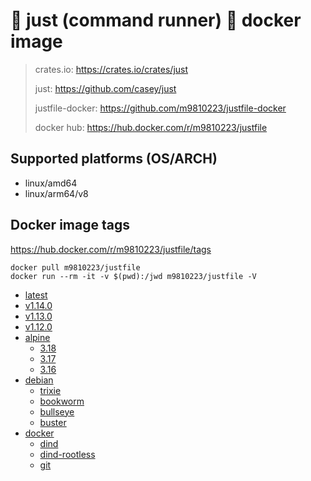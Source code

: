 # 🤖 just (command runner) 🐳 docker image

> crates.io: <https://crates.io/crates/just>
>
> just: <https://github.com/casey/just>
>
> justfile-docker: <https://github.com/m9810223/justfile-docker>
>
> docker hub: <https://hub.docker.com/r/m9810223/justfile>

## Supported platforms (OS/ARCH)

- linux/amd64
- linux/arm64/v8
<!-- - linux/386
- linux/arm/v7 -->
<!-- - linux/arm/v5
- linux/mips64le
- linux/ppc64le
- linux/s390x
- linux/arm/v6
- linux/amd64/v2 -->

## Docker image tags

<https://hub.docker.com/r/m9810223/justfile/tags>

```shell
docker pull m9810223/justfile
docker run --rm -it -v $(pwd):/jwd m9810223/justfile -V
```

- [latest](https://hub.docker.com/r/m9810223/justfile/tags?page=1&name=latest)
- [v1.14.0](https://hub.docker.com/r/m9810223/justfile/tags?page=1&name=v1.14.0)
- [v1.13.0](https://hub.docker.com/r/m9810223/justfile/tags?page=1&name=v1.13.0)
- [v1.12.0](https://hub.docker.com/r/m9810223/justfile/tags?page=1&name=v1.12.0)
- [alpine](https://hub.docker.com/r/m9810223/justfile/tags?page=1&name=alpine)
  - [3.18](https://hub.docker.com/r/m9810223/justfile/tags?page=1&name=alpine-3.18)
  - [3.17](https://hub.docker.com/r/m9810223/justfile/tags?page=1&name=alpine-3.17)
  - [3.16](https://hub.docker.com/r/m9810223/justfile/tags?page=1&name=alpine-3.16)
- [debian](https://hub.docker.com/r/m9810223/justfile/tags?page=1&name=debian)
  - [trixie](https://hub.docker.com/r/m9810223/justfile/tags?page=1&name=debian-trixie)
  - [bookworm](https://hub.docker.com/r/m9810223/justfile/tags?page=1&name=debian-bookworm)
  - [bullseye](https://hub.docker.com/r/m9810223/justfile/tags?page=1&name=debian-bullseye)
  - [buster](https://hub.docker.com/r/m9810223/justfile/tags?page=1&name=debian-buster)
- [docker](https://hub.docker.com/r/m9810223/justfile/tags?page=1&name=docker)
  - [dind](https://hub.docker.com/r/m9810223/justfile/tags?page=1&name=docker-dind)
  - [dind-rootless](https://hub.docker.com/r/m9810223/justfile/tags?page=1&name=docker-dind-rootless)
  - [git](https://hub.docker.com/r/m9810223/justfile/tags?page=1&name=docker-git)
